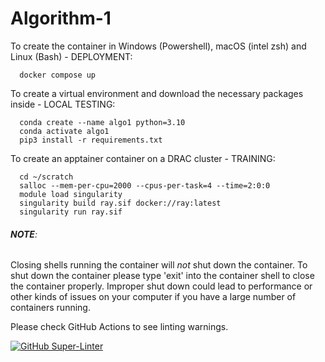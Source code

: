 # Algorithm-1
To create the container in Windows (Powershell), macOS (intel zsh) 
  and Linux (Bash) - DEPLOYMENT:

```shell
  docker compose up
```

To create a virtual environment and download the necessary packages inside - LOCAL TESTING:
```shell
  conda create --name algo1 python=3.10
  conda activate algo1
  pip3 install -r requirements.txt 
```


To create an apptainer container on a DRAC cluster - TRAINING:
```shell
  cd ~/scratch
  salloc --mem-per-cpu=2000 --cpus-per-task=4 --time=2:0:0
  module load singularity
  singularity build ray.sif docker://ray:latest
  singularity run ray.sif
```


###### ***NOTE***:
Closing shells running the container will *not* shut down the container. 
To shut down the container please type 'exit' into the container shell
to close the container properly. Improper shut down could lead to 
performance or other kinds of issues on your computer if you have a 
large number of containers running.




Please check GitHub Actions to see linting warnings.

[![GitHub Super-Linter](https://github.com/SENG-499-Company-3/algorithm-1/actions/workflows/gh-super-linter.yml/badge.svg)](https://github.com/marketplace/actions/super-linter)
